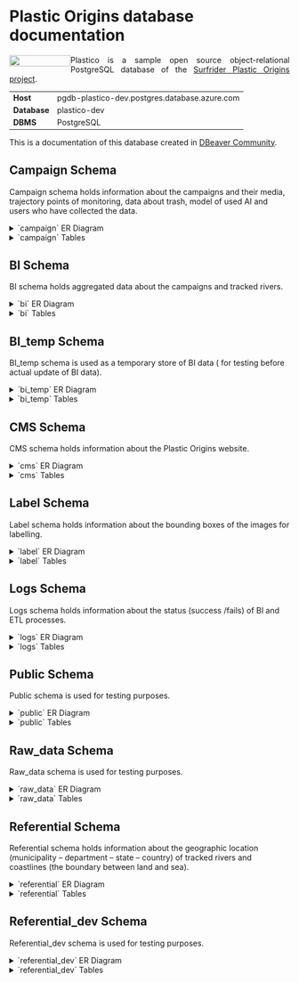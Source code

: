 <h1 align="left">Plastic Origins database documentation</h1>

<a href="https://www.plasticorigins.eu/"><img width="110px" src="https://github.com/surfriderfoundationeurope/The-Plastic-Origins-Project/blob/master/assets/PlasticOrigins_logo.png" width="50%" height="50%" align="left" hspace="0" vspace="0"></a>

  <p align="justify">Plastico is a sample open source object-relational PostgreSQL database of the <a href="https://github.com/surfriderfoundationeurope/The-Plastic-Origins-Project">Surfrider Plastic Origins project</a>.</p>

| | |
|:-|:-|
|**Host** | pgdb-plastico-dev.postgres.database.azure.com |
|**Database** | plastico-dev|
| **DBMS**| PostgreSQL|

This is a documentation of this database created in [DBeaver Community](https://dbeaver.io/).

## Campaign Schema

Campaign schema holds information about the campaigns and their media, trajectory points of monitoring, data about trash, model of used AI and users who have collected the data.

<details>
<summary markdown="span">`campaign` ER Diagram</summary>

<p align="left">
   <img src="assets/[Plastico DB] campaign schema ERD.png" width="80%" height="80%">
 </p>

</details>

<details>
<summary markdown="span">`campaign` Tables</summary>

<details>
<summary markdown="span">Table `campaign.campaign`</summary>

| Column Name                               | Data type   | Unit      | References (filled by) | Description &nbsp; |
| :---------------------------------------- | :---------- | :-------- | :-------- | :---------------- |
| id                                        | uuid        |           |           | Generated ID                                                 |
| locomotion                                | text        |           | API       | How the data was collected (by foot, kayak, drone, etc.)     |
| isaidriven                                | bool        |yes/no     | API       | Whether wastes have been detected and counted using AI or observed by human observators |
| remark                                    | text        |           | API       | Remarks sent by users after data collection                  |
| id_ref_user_fk                            | uuid        |foreign key| API       | ID of the user who has collected the data                    |
| riverside                                 | text        |right/left | API       | River bank monitored (either right or left). The right river bank is at your right when looking downstream. |
| id_ref_model_fk                           | uuid        |foreign key|           | ID that indicates AI version used together with BI scripts version |
| createdon                                 | timestamp   |           | ETL       | Info to be extracted from video or GPX                       |
| has_been_computed                         | bool        |true/false |           |                                                              |

</details>

<details>
<summary markdown="span">Table `campaign.media`</summary>
  
| Column Name                               | Data type   | Unit      | References (filled by) | Description &nbsp; |
| :---------------------------------------- | :---------- | :-------- | :-------- | :---------------- |
| id                                        | uuid        |           |           | Generated ID                                                 |
| filename                                  | text        |           | API       | Name (given or generated) of the file (mp4, json, jpeg, jpg) |
| createdby                                 | text        |           |           | Information about file's creator (given or generated)        |
| isdeleted                                 | bit         |           |           |                                                              |
| id_ref_campaign_fk                        | uuid        |foreign key|           | Campaign ID                                                  |
| id_ref_trajectory_points_fk               | uuid        |           |           | Note: should it be removed?                                  |
| time                                      | timestamp   |           |           |                                                              |
| createdon                                 | timestamp   |           |           | Note: Is it useful because already in campaign.campaign?     |
| blob_url                                  | varchar     |           |           |                                                              |

</details>

<details>
<summary markdown="span">Table `campaign.model`</summary>
  
<!---Note: potentially to be removed - to confirm with Christophe --->

| Column Name                               | Data type   | Unit      | References (filled by) | Description &nbsp; |
| :---------------------------------------- | :---------- | :-------- | :-------- | :---------------- |
| id                                        | uuid        |           |           | Generated ID                                                   |
| version                                   | int4        |           | Manually  | Updated manually when we decide to upgrade to a new AI version |
| createdon                                 | timestamp   |           | Manually  | Updated manually when we decide to upgrade to a new AI version |

</details>

<details>
<summary markdown="span">Table `campaign.trajectory_point`</summary>

| Column Name                               | Data type   | Unit      | References (filled by) | Description &nbsp; |
| :---------------------------------------- | :---------- | :-------- | :-------- | :---------------- |
| id                                        | uuid        |           |           | Generated ID                                                 |
| the_geom                                  | geometry    |           |           | GPS coordinates for segment corresponding to the monitoring  |
| id_ref_campaign_fk                        | uuid        |foreign key|           | Campaign ID                                                  |
| elevation                                 | float8      |numeric (meters)| ETL  | Elevation given for each track point of the campaign (Note: Is it really necessary?)|
| time                                      | timestamp   |           | ETL       |                                                              |
| speed                                     | float8      |numeric (m/s)|         | Speed between track points (Note: This is calculated data, right?) |
| lat                                       | float8      |numeric    |           | Latitude for each track points                               |
| lon                                       | float8      |numeric    |           | Longitude for each track points                              |
| createdon                                 | timestamp   |           |           | Note: Is it useful because already in campaign.campaign?     |

</details>

<details>
<summary markdown="span">Table `campaign.trash`</summary>

| Column Name                               | Data type   | Unit      | References (filled by) | Description &nbsp; |
| :---------------------------------------- | :---------- | :-------- | :-------- | :---------------- |
| id                                        | uuid        |           |           | Generated ID                                                 |
| id_ref_campaign_fk                        | uuid        |foreign key|           | Campaign ID                                                  |
| the_geom                                  | geometry    |           |           | GPS coordinates for each trash                               |
| elevation                                 | float8      |numeric (meters)| ETL  | Elevation for each trash represented by a GPS point (Note: Is it really necessary?)|
| id_ref_trash_type_fk                      | int4        |foreign key|           | Trash type ID                                                |
| precision                                 | float8      |numeric (meters)| ETL  | Precision of GPS                                             |
| id_ref_model_fk                           | uuid        |foreign key|           | ID that indicates AI version used together with BI scripts version |
| id_ref_image_fk                           | uuid        |foreign key|           | Image ID (Note: This field becomes if_ref_media_fk???)       |
| time                                      | timestamp   |           | ETL       |                                                              |
| createdon                                 | timestamp   |           |           | Note: Is it useful because already in campaign.campaign?     |
| frame_2_box                               | json        |list       | ETL       | Given the number of frames on which the same trash is observed. This field looks like - Frame2box = {1: [200, 230, 402, 450], 3: [200, 240, 300, 345]} |

</details>

<details>
<summary markdown="span">Table `campaign.trash_type`</summary>

| Column Name                               | Data type   | Unit      | References (filled by) | Description &nbsp; |
| :---------------------------------------- | :---------- | :-------- | :-------- | :---------------- |
| id                                        | serial      |           |           | Generated ID                                                 |
| name                                      | text        |           | Manually  | Trash type name (Note: Need to add trash type of AI and manual version) |

</details>

<details>
<summary markdown="span">Table `campaign.user`</summary>

| Column Name                               | Data type   | Unit      | References (filled by) | Description &nbsp; |
| :---------------------------------------- | :---------- | :-------- | :-------- | :---------------- |
| id                                        | uuid        |           |           | Generated ID                                                 |
| firstname                                 | text        |           | API       | User first name                                              |
| lastname                                  | text        |           | API       | User last name                                               |
| email                                     | text        |           | API       | User email                                                   |
| emailconfirmed                            | bool        |           |           | User email confirmation                                      |
| passwordhash                              | text        |           | API       | User password                                                |
| yearofbirth                               | date        |           | API       | User year of birth                                           |
| experience                                | text        |           | Manually  | User experience (advance etc.)                               |
| isdeleted                                 | bool        |           |           |                                                              |
| createdon                                 | timestamp   |           | API       | Timestamp of a given user creation                           |
| lastloggedon                              | timestamp   |           | API       | Timestamp of the last login of a given user                  |                                                          |
| nickname                                  | text        |           | bi???     | User Nickname                                                |

</details>
</details>

## BI Schema

BI schema holds aggregated data about the campaigns and tracked rivers.

<details>
<summary markdown="span">`bi` ER Diagram</summary>

<p align="left">
   <img src="assets/[Plastico DB] bi schema ERD.png" width="100%" height="100%">
 </p>

</details>

<details>
<summary markdown="span">`bi` Tables</summary>

<details>
<summary markdown="span">Table `bi.campaign`</summary>

| Column Name                                | Data type   | Unit      | References (filled by) | Description &nbsp; |
| :----------------------------------------- | :---------- | :-------- | :-------- | :---------------- |
| id                                         | uuid        |           |           | Generated ID                                                 |
| locomotion                                 | text        |           | API       | How the data was collected (by foot, kayak, drone, etc.)     |
| isaidriven                                 | bool        |yes/no     | API       | Whether wastes have been detected and counted using AI or observed by human observators |
| remark                                     | text        |           | API       | Remarks sent by users after data collection                  |
| id_ref_user_fk                             | uuid        |foreign key| API       | ID of the user who has collected the data                    |
| riverside                                  | text        |right/left | API       | River bank monitored (either right or left). The right river bank is at your right when looking downstream. |
| start_date                                 | date        |           |           | Start date and time of the campaign                          |
| end_date                                   | date        |           |           | End date and time of the campaign                            |
| start_point                                | geometry    |list ?     |           | Lat/Lon where the campaign has started                       |
| end_point                                  | geometry    |list ?     |           | Lat/Lon where the campaign has ended                         |
| total_distance                             | float8      |numeric (meters)|      | Distance traveled during the campaign (projected on river segment) |
| avg_speed                                  | int4        |numeric (m/s)|         | Average displacement speed during the campaign               |
| duration                                   | interval    |numeric (seconds?)|    | Duration of the campaign                                     |
| start_point_distance_sea                   | float8      |numeric (meters)|      | Distance from the start point of the campaign to the river estuary |
| end_point_distance_sea                     | float8      |numeric (meters)|      | Distance from the end point of the campaign to the river estuary |
| trash_count                                | int4        |integer    |           | Number of trash counted during the campaign                  |
| distance_start_end                         | float8      |numeric (meters)|      | Distance traveled during the campaign (real distance traveled including zigzags if any) |
| id_re_model_fk                             | uuid        |foreign key|           | ID that indicates AI version used together with BI scripts version |
| createdon                                  | date        |           |           | Date of the campaign                                         |

</details>

<details>
<summary markdown="span">Table `bi.campaign_river`</summary>
	
| Column Name                                | Data type   | Unit      | References (filled by) | Description &nbsp; |
| :----------------------------------------- | :---------- | :-------- | :-------- | :---------------- |
| id                                         | int4        |           |           | Generated ID                                                 |
| id_ref_campaign_fk                         | uuid        |foreign key|           | Campaign ID                                                  |
| river_name                                 | text        |           |           | River name                                                   |
| distance                                   | numeric     | meters    |           | Distance monitored on each river                             |
| the_geom                                   | geometry    |           |           | GPS coordinates for river segment/track                      |
| createdon                                  | timestamp   |date       |           |                                                              |			
| id_ref_river_fk                            | int4        |foreign key|           | River ID                                                     |			

</details>

<details>
<summary markdown="span">Table `bi.river`</summary>

| Column Name                                | Data type   | Unit      | References (filled by) | Description &nbsp; |
| :----------------------------------------- | :---------- | :-------- | :-------- | :---------------- |
| name                                       | text        |           |           | River name                                                   |
| the_geom                                   | geometry    |           |           | GPS coordinates for river segment/track                      |
| length                                     | float8      |numeric (meters)|      | River length                                                 |
| count_unique_trash                         | float8      |integer    |           | Sum of all trash counted on this river exept ... ?           |
| count_trash                                | float8      |integer    |           | Sum of all trash counted on this river                       |
| distance_monitored                         | float8      |           |           | Monitored distance                                           |
| the_geom_monitored                         | geometry    |           |           | GPS coordinates for monitored distance                       |
| trash_per_km                               | numeric     |           |           |                                                              |
| id                                         | serial      |           |           | Generated ID                                                 |

</details>

<details>
<summary markdown="span">Table `bi.trajectory_point`</summary>

| Column Name                                | Data type   | Unit      | References (filled by) | Description &nbsp; |
| :----------------------------------------- | :---------- | :-------- | :-------- | :---------------- |
| id                                         | uuid        |           |           | Generated ID                                                 |
| the_geom                                   | geometry    |           |           | Segment corresponding to the monitoring                      |
| id_ref_campaign_fk                         | uuid        |foreign key|           | Campaign ID                                                  |
| elevation                                  | float8      |numeric (meters)|      | Elevation given for each track point of the campaign         |
| distance                                   | float8      |numeric (meters)|      | Distance between track points ???                            |
| time_diff                                  | interval    |numeric (seconds)|     | Time difference between track points ???                     |
| time                                       | timestamp   |           |           |                                                              |
| speed                                      | float8      |numeric (m/s)|         | Speed between track points                                   |
| lat                                        | float8      |numeric    |           | Latitude for each track points                               |
| lon                                        | float8      |numeric    |           | Longitude for each track points                              |
| createdon                                  | timestamp   |date       |           | Date of the campaign ?                                       |

</details>

<details>
<summary markdown="span">Table `bi.trajectory_point_river`</summary>

| Column Name                                | Data type   | Unit      | References (filled by) | Description &nbsp; |
| :----------------------------------------- | :---------- | :-------- | :-------- | :---------------- |
| id                                         | int4        |           |           | Generated ID                                                 |
| id_ref_trajectory_point_fk                 | uuid        |foreign key|           | ID of trajectory point                                       |
| id_ref_campaign_fk                         | uuid        |foreign key|           | Campaign ID                                                  |
| id_ref_river_fk                            | int4        |foreign key|           | River ID                                                     |
| trajectory_point_the_geom                  | geometry    |           |           | Segment corresponding to the monitoring projected on river   |
| river_the_geom                             | geometry    |           |           | Segment/track of river                                       |
| closest_point_the_geom                     | geometry    |           |           | For a given trajectory point of a campaign, the closest point on a river segment |
| distance_river_trajectory_point            | float8      |           |           | Distance between trajectory point and closest point on a river segment |
| projection_trajectory_point_river_the_geom | geometry    |           |           |                                                              |
| importance                                 | int4        |integer    |           | [Classic stream order](https://en.wikipedia.org/wiki/Stream_order#Classic_stream_order) |
| river_name                                 | text        |           |           | River name                                                   |
| createdon                                  | timestamp   |date       |           | Date of the campaign ???                                     |

</details>

<details>
<summary markdown="span">Table `bi.trash`</summary>

| Column Name                                | Data type   | Unit      | References (filled by) | Description &nbsp; |
| :----------------------------------------- | :---------- | :-------- | :-------- | :---------------- |
| id                                         | uuid        |           |           | Generated ID                                                 |
| id_ref_campaign_fk                         | uuid        |foreign key|           | Campaign ID                                                  |
| the_geom                                   | geometry    |           |           | GPS coordinates for each trash                               |
| elevation                                  | float8      |numeric (meters)| ETL  | Elevation for each trash represented by a GPS point          |
| id_ref_trash_type_fk                       | int4        |foreign key|           | Trash type ID                                                |
| precision                                  | float8      |numeric (meters)| ETL  | Precision of GPS                                             |
| id_ref_model_fk                            | uuid        |foreign key|           | ID that indicates AI version used together with BI scripts version |
| id_ref_image_fk                            | uuid        |foreign key|           | Image ID                                                     |
| time                                       | timestamp   |date       |           | Date of the campaign                                         |
| createdon                                  | timestamp   |date       |           |                                                              |
| frame_2_box                                | json        |list       | ETL       | Give the number of frames on which the same trash is observed. This field looks like - Frame2box = {1: [200, 230, 402, 450], 3: [200, 240, 300, 345]} |
| lon                                        | float8      |numeric    |           | Longitude of each trash                                      |
| lat                                        | float8      |numeric    |           | Latitude of each trash                                       |
| municipality_code                          | text        | integer   |           | Municipality on which the trash was detected                 |
| municipality_name                          | text        |           |           | Municipality on which the trash was detected                 |
| department_code                            | text        | integer   |           | Department on which the trash was detected                   |
| department_name                            | text        |           |           | Department on which the trash was detected                   |
| state_code                                 | text        | integer   |           | State on which the trash was detected                        |
| state_name                                 | text        |           |           | State on which the trash was detected                        |
| country_code                               | text        | integer   |           | Country on which the trash was detected                      |
| country_name                               | text        |           |           | Country on which the trash was detected                      |

</details>

<details>
<summary markdown="span">Table `bi.trash_for_arcgis`</summary>

<ArcGIS is a geographic information system for working with maps and geographic information maintained by the Environmental Systems Research Institute.>

| Column Name                                | Data type   | Unit      | References (filled by) | Description &nbsp; |
| :----------------------------------------- | :---------- | :-------- | :-------- | :---------------- |
| id                                         | int8        |           |           |                                                              |
| trash_type                                 | text        |           |           |                                                              |
| id_campaign                                | uuid        |           |           |                                                              |
| user_nickname                              | text        |           |           |                                                              |
| locomotion_mode                            | text        |           |           | How the data was collected (by foot, kayak, drone, etc.)     |
| river_side                                 | text        |           |           |                                                              |
| river_name                                 | text        |           |           |                                                              |
| ai_driven                                  | bool        |           |           |                                                              |
| detection_date                             | timestamp   |           |           |                                                              |
| latitude                                   | float8      |numeric    |           |                                                              |
| longitude                                  | float8      |numeric    |           |                                                              |
| altitude                                   | float8      |numeric    |           |                                                              |
| municipality_name                          | text        |           |           | Municipality on which the trash was detected                 |
| municipality_code                          | text        | integer   |           | Municipality on which the trash was detected                 |
| province_name                              | text        |           |           | Province on which the trash was detected                     |
| province_code                              | text        | integer   |           | Province on which the trash was detected                     |
| country_code                               | text        | integer   |           | Country on which the trash was detected                      |
| country_name                               | text        |           |           | Country on which the trash was detected                      |

</details>

<details>
<summary markdown="span">Table `bi.trash_river`</summary>

| Column Name                                | Data type   | Unit      | References (filled by) | Description &nbsp; |
| :----------------------------------------- | :---------- | :-------- | :-------- | :---------------- |
| id                                         | int4        |           |           | Generated ID                                                 |
| id_ref_trash_fk                            | uuid        |foreign key|           | Trash ID                                                     |
| id_ref_campaign_fk                         | uuid        |foreign key|           | Campaign ID                                                  |
| id_ref_river_fk                            | int4        |foreign key|           | River ID                                                     |
| trash_the_geom                             | geometry    |           |           | GPS coordinates for each trash                               |
| river_the_geom                             | geometry    |           |           | GPS coordinates for a segment/track of river                 |
| closest_point_the_geom                     | geometry    |           |           | For a given trash point of a campaign, the closest point on a river segment |
| distance_river_trash                       | float8      |           |           | Distance between a trash and the closest point on a river segment |
| projection_trash_river_the_geom            | geometry    |           |           |                                                              |
| importance                                 | int4        |integer    |           | [Classic stream order](https://en.wikipedia.org/wiki/Stream_order#Classic_stream_order) |
| river_name                                 | text        |           |           | River name                                                   |
| createdon                                  | timestamp   | date      |           |                                                              |

</details>

<details>
<summary markdown="span">Table `bi.trash_type`</summary>

| Column Name                                | Data type   | Unit      | References (filled by) | Description &nbsp; |
| :----------------------------------------- | :---------- | :-------- | :-------- | :---------------- |
| id                                         | int4        |           |           | Generated ID                                                 |
| name                                       | text        |           |           | Name of trash types currently used by AI model               |

</details>

<details>
<summary markdown="span">Table `bi.user`</summary>

| Column Name                                | Data type   | Unit      | References (filled by) | Description &nbsp; |
| :----------------------------------------- | :---------- | :-------- | :-------- | :---------------- |
| id_ref_user_fk                             | uuid        |foreign key| API       | ID of the user who has collected the data                    |
| nickname                                   | text        |           |           | User Nickname                                                |
| trash_count                                | int8        |integer    |           | Total number of trash observed/detected by a user            |
| total_distance                             | float8      |numeric (meters)|      | Total distance traveled by a given user                      |
| total_duration                             | interval    |numeric (seconds)|     | Total duration of monitoring for a given user                |
| lastloggedon                               | timestamp   | date      |           | Timestamp of the last login of a given user                  |

</details>
</details>

## BI_temp Schema

BI_temp schema is used as a temporary store of BI data ( for testing before actual update of BI data). 

<details>
<summary markdown="span">`bi_temp` ER Diagram</summary>

<p align="left">
   <img src="assets/[Plastico DB] bi_temp schema ERD.png" width="100%" height="100%">
 </p>

</details>

<details>
<summary markdown="span">`bi_temp` Tables</summary>

<details>
<summary markdown="span">Table `bi_temp.campaign`</summary>

| Column Name                                | Data type   | Unit      | References (filled by) | Description &nbsp; |
| :----------------------------------------- | :---------- | :-------- | :-------- | :---------------- |
| id                                         | uuid        |           |           | Generated ID                                                 |
| locomotion                                 | text        |           | API       | How the data was collected (by foot, kayak, drone, etc.)     |
| isaidriven                                 | bool        |yes/no     | API       | Whether wastes have been detected and counted using AI or observed by human observators |
| remark                                     | text        |           | API       | Remarks sent by users after data collection                  |
| id_ref_user_fk                             | uuid        |foreign key|           | ID of the user who has collected the data                    |
| riverside                                  | text        |right/left | API       | River bank monitored (either right or left). The right river bank is at your right when looking downstream. |
| start_date                                 | date        |           |           | Start date and time of the campaign                          |
| end_date                                   | date        |           |           | End date and time of the campaign                            |
| start_point                                | geometry    |list ?     |           | Lat/Lon where the campaign has started                       |
| end_point                                  | geometry    |list ?     |           | Lat/Lon where the campaign has ended                         |
| total_distance                             | float8      |numeric (meters)|      | Distance traveled during the campaign (projected on river segment) |
| avg_speed                                  | int4        |numeric (m/s)|         | Average displacement speed during the campaign               |
| duration                                   | interval    |numeric (seconds?)|    | Duration of the campaign                                     |
| start_point_distance_sea                   | float8      |numeric (meters)|      | Distance from the start point of the campaign to the river estuary |
| end_point_distance_sea                     | float8      |numeric (meters)|      | Distance from the end point of the campaign to the river estuary |
| trash_count                                | int4        |integer    |           | Number of trash counted during the campaign                  |
| distance_start_end                         | float8      |numeric (meters)|      | Distance traveled during the campaign (real distance traveled including zigzags if any) |
| id_re_model_fk                             | uuid        |foreign key|           | ID that indicates AI version used together with BI scripts version |
| createdon                                  | date        |           |           | Date of the campaign                                         |
| pipeline_id                                | uuid        |           |           |                                                              |

</details>

<details>
<summary markdown="span">Table `bi_temp.campaign_river`</summary>
	
| Column Name                                | Data type   | Unit      | References (filled by) | Description &nbsp; |
| :----------------------------------------- | :---------- | :-------- | :-------- | :---------------- |
| id                                         | serial      |           |           | Generated ID                                                 |
| id_ref_campaign_fk                         | uuid        |foreign key|           | Campaign ID                                                  |
| river_name                                 | text        |           |           | River name                                                   |
| id_ref_river_fk                            | int4        |foreign key|           | River ID                                                     |	
| distance                                   | numeric     | meters    |           | Distance monitored on each river                             |
| the_geom                                   | geometry    |           |           | GPS coordinates for a segment/track of river                 |
| createdon                                  | timestamp   |date       |           |                                                              |			
| pipeline_id                                | uuid        |           |           |                                                              |

</details>

<details>
<summary markdown="span">Table `bi_temp.pipelines`</summary>
	
| Column Name                                | Data type   | Unit      | References (filled by) | Description &nbsp; |
| :----------------------------------------- | :---------- | :-------- | :-------- | :---------------- |
| id                                         | uuid        |           |           | Generated ID                                                 |
| campaign_id                                | uuid        |           |           | Campaign ID ? Note: Is it id_ref_campaign_fk ?               |
| campaign_has_been_computed                 | bool        |           |           |                                                              |
| river_has_been_computed                    | bool        |           |           |                                                              |

</details>

<details>
<summary markdown="span">Table `bi_temp.river`</summary>
	
| Column Name                                | Data type   | Unit      | References (filled by) | Description &nbsp; |
| :----------------------------------------- | :---------- | :-------- | :-------- | :---------------- |
| name                                       | text        |           |           | River name                                                   |
| the_geom                                   | geometry    |           |           | River segment/track                                          |
| length                                     | float8      |numeric (meters)|      | River length                                                 |
| count_unique_trash                         | float8      |integer    |           | Sum of all trash counted on this river exept ... ?           |
| count_trash                                | float8      |integer    |           | Sum of all trash counted on this river                       |
| distance_monitored                         | float8      |           |           | Monitored distance                                           |
| the_geom_monitored                         | geometry    |           |           | GPS coordinates for monitored distance                       |
| trash_per_km                               | numeric     |           |           |                                                              |
| id                                         | int4        |           |           | Generated ID                                                 |

</details>

<details>
<summary markdown="span">Table `bi_temp.trajectory_point`</summary>
	
| Column Name                                | Data type   | Unit      | References (filled by) | Description &nbsp; |
| :----------------------------------------- | :---------- | :-------- | :-------- | :---------------- |
| id                                         | uuid        |           |           | Generated ID                                                 |
| the_geom                                   | geometry    |           |           | Segment corresponding to the monitoring                      |
| id_ref_campaign_fk                         | uuid        |foreign key|           | Campaign ID                                                  |
| elevation                                  | numeric     |meters     |           | Elevation given for each track point of the campaign         |
| distance                                   | numeric     |meters     |           | Distance between track points ???                            |
| time_diff                                  | interval    |numeric (seconds)|     | Time difference between track points ???                     |
| time                                       | timestamp   |           |           |                                                              |
| speed                                      | numeric     |m/s        |           | Speed between track points                                   |
| lat                                        | numeric     |           |           | Latitude for each track points                               |
| lon                                        | numeric     |           |           | Longitude for each track points                              |
| createdon                                  | timestamp   |date       |           | Date of the campaign ?                                       |
| pipeline_id                                | uuid        |           |           |                                                              |

</details>

<details>
<summary markdown="span">Table `bi_temp.trajectory_point_river`</summary>
	
| Column Name                                | Data type   | Unit      | References (filled by) | Description &nbsp; |
| :----------------------------------------- | :---------- | :-------- | :-------- | :---------------- |
| id                                         | serial      |           |           | Generated ID                                                 |
| id_ref_trajectory_point_fk                 | uuid        |foreign key|           | ID of trajectory point                                       |
| id_ref_campaign_fk                         | uuid        |foreign key|           | Campaign ID                                                  |
| id_ref_river_fk                            | int4        |foreign key|           | River ID                                                     |
| trajectory_point_the_geom                  | geometry    |           |           | Segment corresponding to the monitoring projected on river   |
| river_the_geom                             | geometry    |           |           | Segment/track of river                                       |
| closest_point_the_geom                     | geometry    |           |           | For a given trajectory point of a campaign, the closest point on a river segment |
| distance_river_trajectory_point            | float8      |           |           | Distance between trajectory point and closest point on a river segment |
| projection_trajectory_point_river_the_geom | geometry    |           |           |                                                              |
| importance                                 | int4        |integer    |           | [Classic stream order](https://en.wikipedia.org/wiki/Stream_order#Classic_stream_order) |
| river_name                                 | text        |           |           | River name                                                   |
| createdon                                  | timestamp   |date       |           | Date of the campaign ???                                     |
| pipeline_id                                | uuid        |           |           |                                                              |

</details>

<details>
<summary markdown="span">Table `bi_temp.trash`</summary>
	
| Column Name                                | Data type   | Unit      | References (filled by) | Description &nbsp; |
| :----------------------------------------- | :---------- | :-------- | :-------- | :---------------- |
| id                                         | uuid        |           |           | Generated ID                                                 |
| id_ref_campaign_fk                         | uuid        |foreign key|           | Campaign ID                                                  |
| the_geom                                   | geometry    |           |           | GPS coordinates for each trash                               |
| elevation                                  | float8      |numeric (meters)|      | Elevation for each trash represented by a GPS point          |
| id_ref_trash_type_fk                       | int4        |foreign key|           | Trash type ID                                                |
| precision                                  | float8      |numeric (meters)|      | Precision of GPS                                             |
| id_ref_model_fk                            | uuid        |foreign key|           | ID that indicates AI version used together with BI scripts version |
| brand_type                                 | text        |           |           |                                                              |
| id_ref_media_fk                            | _text       |           |           |                                                              |
| time                                       | timestamp   |date       |           | Date of the campaign                                         |
| lat                                        | float8      |numeric    |           | Latitude of each trash                                       |
| lon                                        | float8      |numeric    |           | Longitude of each trash                                      |
| municipality_code                          | text        | integer   |           | Code of municipality on which the trash was detected         |
| municipality_name                          | text        |           |           | Name of municipality on which the trash was detected         |
| department_code                            | text        | integer   |           | Code of department on which the trash was detected           |
| department_name                            | text        |           |           | Name of department on which the trash was detected           |
| state_code                                 | text        | integer   |           | Code of state on which the trash was detected                |
| state_name                                 | text        |           |           | Name of state on which the trash was detected                |
| country_code                               | text        | integer   |           | Code of country on which the trash was detected              |
| country_name                               | text        |           |           | Name of country on which the trash was detected              |
| createdon                                  | timestamp   |date       |           |                                                              |
| pipeline_id                                | uuid        |           |           |                                                              |

</details>

<details>
<summary markdown="span">Table `bi_temp.trash_river`</summary>
	
| Column Name                                | Data type   | Unit      | References (filled by) | Description &nbsp; |
| :----------------------------------------- | :---------- | :-------- | :-------- | :---------------- |
| id                                         | serial      |           |           | Generated ID                                                 |
| id_ref_trash_fk                            | uuid        |foreign key|           | Trash ID                                                     |
| id_ref_campaign_fk                         | uuid        |foreign key|           | Campaign ID                                                  |
| id_ref_river_fk                            | int4        |foreign key|           | River ID                                                     |
| trash_the_geom                             | geometry    |           |           | GPS coordinates for each trash                               |
| river_the_geom                             | geometry    |           |           | Segment/track of river                                       |
| closest_point_the_geom                     | geometry    |           |           | For a given trash point of a campaign, the closest point on a river segment |
| distance_river_trash                       | float8      |           |           | Distance between a trash and the closest point on a river segment |
| projection_trash_river_the_geom            | geometry    |           |           |                                                              |
| importance                                 | int4        |integer    |           | [Classic stream order](https://en.wikipedia.org/wiki/Stream_order#Classic_stream_order) |
| river_name                                 | text        |           |           | River name                                                   |
| createdon                                  | timestamp   | date      |           |                                                              |
| pipeline_id                                | uuid        |           |           |                                                              |

</details>

<details>
<summary markdown="span">Table `bi_temp.trash_type`</summary>
	
| Column Name                                | Data type   | Unit      | References (filled by) | Description &nbsp; |
| :----------------------------------------- | :---------- | :-------- | :-------- | :---------------- |
| id                                         | int4        |           |           | Generated ID                                                 |
| name                                       | text        |           |           | Name of the trash types currently used by AI model           |

</details>

<details>
<summary markdown="span">Table `bi_temp.user`</summary>
	
| Column Name                                | Data type   | Unit      | References (filled by) | Description &nbsp; |
| :----------------------------------------- | :---------- | :-------- | :-------- | :---------------- |
| id                                         | uuid        |           |           | Generated ID                                                 |
| nickname                                   | text        |           |           | User Nickname                                                |
| trash_count                                | int4        |integer    |           | Total number of trash observed/detected by a user            |
| total_distance                             | numeric     |meters     |           | Total distance traveled by a given user                      |
| total_duration                             | numeric     |seconds    |           | Total duration of monitoring for a given user                |
| lastloggedon                               | timestamp   | date      |           | Last login of a given user                                   |
| createdon                                  | timestamp   | date      |           |                                                              |	

</details>
</details>
 
## CMS Schema

CMS schema holds information about the Plastic Origins website.

<details>
<summary markdown="span">`cms` ER Diagram</summary>

<p align="left">
   <img src="assets/[Plastico DB] cms schema ERD.png" width="15%" height="15%">
 </p>

</details>

<details>
<summary markdown="span">`cms` Tables</summary>

<details>
<summary markdown="span">Table `cms.tutorials`</summary>

| Column Name                               | Data type   | Unit      | References (filled by) | Description &nbsp; |
| :---------------------------------------- | :---------- | :-------- | :-------- | :---------------- |
| id                                        | int4        |           |           | Generated ID                                                 |
| tutorial_name                             | text        |           |           |                                                              |

</details>
</details>

## Label Schema

Label schema holds information about the bounding boxes of the images for labelling.

<details>
<summary markdown="span">`label` ER Diagram</summary>

<p align="left">
   <img src="assets/[Plastico DB] label schema ERD.png" width="35%" height="35%">
 </p>

</details>

<details>
<summary markdown="span">`label` Tables</summary>  

<details>
<summary markdown="span">Table `label.bounding_boxes`</summary>

| Column Name                               | Data type   | Unit      | References (filled by) | Description &nbsp; |
| :---------------------------------------- | :---------- | :-------- | :-------- | :---------------- |
| id                                        | uuid        |           |           | Generated ID                                                 |
| id_creator_fk                             | uuid        |           |           |                   |
| createdon                                 | timestamp   |           |           |                   |
| id_ref_trash_type_fk                      | int4        |foreign key|           | Trash type ID                                                |
| id_ref_images_for_labelling               | uuid        |           |           |                   |
| location_x                                | int4        |           |           |                   |
| location_y                                | int4        |           |           |                   |
| width                                     | int4        |           |           |                   |
| height                                    | int4        |           |           |                   |

</details>

<details>
<summary markdown="span">Table `label.images_for_labelling`</summary>

| Column Name                               | Data type   | Unit      | References (filled by) | Description &nbsp; |
| :---------------------------------------- | :---------- | :-------- | :-------- | :---------------- |
| id                                        | uuid        |           |           | Generated ID                                                 |
| id_creator_fk                             | uuid        |           |           |                   |
| createdon                                 | timestamp   |           |           |                   |
| filename                                  | text        |           | API       | Name (given or generated) of the file (mp4, json, jpeg, jpg) |
| view                                      | text        |           |           |                   |
| image_quality                             | text        |           |           |                   |
| context                                   | text        |           |           |                   |
| container_url                             | text        |           |           |                   |
| blob_name                                 | text        |           |           |                   |

</details>
</details>

## Logs Schema

Logs schema holds information about the status (success /fails) of BI and  ETL processes.

<details>
<summary markdown="span">`logs` ER Diagram</summary>

<p align="left">
   <img src="assets/[Plastico DB] logs schema ERD.png" width="25%" height="25%">
 </p>

</details>

<details>
<summary markdown="span">`logs` Tables</summary>  

<details>
<summary markdown="span">Table `logs.bi`</summary>

| Column Name                               | Data type   | Unit      | References (filled by) | Description &nbsp; |
| :---------------------------------------- | :---------- | :-------- | :-------- | :---------------- |
| id                                        | uuid        |           |           | Generated ID                                                 |
| campaign_id                               | uuid        |           |           | Campaign ID ? Note: Is it id_ref_campaign_fk ?               |
| initiated_on                              | date        |           |           |                   |
| finished_on                               | date        |           |           |                   |
| elapsed_time                              | float8      |           |           |                   |
| status                                    | text        |           |           |                   |
| reason                                    | text        |           |           |                   |
| script_version                            | text        |           |           |                   |
| failed_step                               | text        |           |           |                   |

</details>

<details>
<summary markdown="span">Table `logs.etl`</summary>

| Column Name                               | Data type   | Unit      | References (filled by) | Description &nbsp; |
| :---------------------------------------- | :---------- | :-------- | :-------- | :---------------- |
| id                                        | uuid        |           |           |                   |
| campaign_id                               | uuid        |           |           | Campaign ID ? Note: Is it id_ref_campaign_fk ?               |
| media_id                                  | uuid        |           |           |                   |
| media_name                                | text        |           |           |                   |
| initiated_on                              | date        |           |           |                   |
| finished_on                               | date        |           |           |                   |
| elapsed_time                              | float8      |           |           |                   |
| status                                    | text        |           |           |                   |
| reason                                    | text        |           |           |                   |
| script_version                            | text        |           |           |                   |

</details>
</details>

## Public Schema

Public schema is used for testing purposes.

<details>
<summary markdown="span">`public` ER Diagram</summary>

<p align="left">
   <img src="assets/[Plastico DB] public schema ERD.png" width="100%" height="100%">
 </p>

</details>

<details>
<summary markdown="span">`public` Tables</summary>  

<details>
<summary markdown="span">Table `public.__EFMigrationsHistory`</summary>

| Column Name                               | Data type   | Unit      | References (filled by) | Description &nbsp; |
| :---------------------------------------- | :---------- | :-------- | :-------- | :---------------- |
| MigrationId                               | varchar     |           |           |                   |
| ProductVersion                            | varchar     |           |           |                   |

</details>

<details>
<summary markdown="span">Table `public.bi_river`</summary>

| Column Name                                | Data type   | Unit      | References (filled by) | Description &nbsp; |
| :----------------------------------------- | :---------- | :-------- | :-------- | :---------------- |
| name                                       | text        |           |           | River name                                                   |
| the_geom                                   | geometry    |           |           | River segment/track                                          |
| length                                     | float8      |numeric (meters)|      | River length                                                 |
| count_unique_trash                         | float8      |integer    |           | Sum of all trash counted on this river exept ... ?           |
| count_trash                                | float8      |integer    |           | Sum of all trash counted on this river                       |
| distance_monitored                         | float8      |           |           | Monitored distance                                           |
| the_geom_monitored                         | geometry    |           |           | GPS coordinates for monitored distance                       |
| trash_per_km                               | numeric     |           |           |                                                              |
| id                                         | int4        |           |           |                                                              |

</details>

<details>
<summary markdown="span">Table `public.ecrin_ecrgaz_spatial_ref_sys`</summary>

| Column Name                                | Data type   | Unit      | References (filled by) | Description &nbsp; |
| :----------------------------------------- | :---------- | :-------- | :-------- | :---------------- |
| index                                      | int8        |           |           |                                                              |
| srid                                       | int8        |           |           |                                                              |
| auth_name                                  | text        |           |           |                                                              |
| auth_srid                                  | int8        |           |           |                                                              |
| ref_sys_name                               | text        |           |           |                                                              |
| proj4text                                  | text        |           |           |                                                              |
| srs_wkt                                    | text        |           |           |                                                              |

</details>

<details>
<summary markdown="span">Table `public.referential_river`</summary>

| Column Name                                | Data type   | Unit      | References (filled by) | Description &nbsp; |
| :----------------------------------------- | :---------- | :-------- | :-------- | :---------------- |
| id                                         | int4        |           |           |                   |
| the_geom                                   | geometry    |           |           |                   |
| code                                       | text        |           |           |                   |
| name                                       | text        |           |           |                   |
| nature                                     | text        |           |           |                   |
| importance                                 | int4        |           |           |                   |
| origine                                    | text        |           |           |                   |
| code_hydro                                 | text        |           |           |                   |
| id_ref_country_fk                          | int4        |           |           |                   |
| bras                                       | text        |           |           |                   |
| createdon                                  | timestamp   |           |           |                   |

</details>

<details>
<summary markdown="span">Table `public.referential_river_api`</summary>

| Column Name                                | Data type   | Unit      | References (filled by) | Description &nbsp; |
| :----------------------------------------- | :---------- | :-------- | :-------- | :---------------- |
| id                                         | int4        |           |           |                   |
| the_geom                                   | geometry    |           |           |                   |
| code                                       | text        |           |           |                   |
| name                                       | text        |           |           |                   |
| nature                                     | text        |           |           |                   |
| importance                                 | int4        |           |           |                   |
| origine                                    | text        |           |           |                   |
| code_hydro                                 | text        |           |           |                   |
| id_ref_country_fk                          | int4        |           |           |                   |
| bras                                       | text        |           |           |                   |
| createdon                                  | timestamp   |           |           |                   |

</details>


<details>
<summary markdown="span">Table `public.river`</summary>

| Column Name                                | Data type   | Unit      | References (filled by) | Description &nbsp; |
| :----------------------------------------- | :---------- | :-------- | :-------- | :---------------- |
| id                                         | int4        |           |           |                   |
| the_geom                                   | geometry    |           |           |                   |
| code                                       | text        |           |           |                   |
| name                                       | text        |           |           |                   |
| nature                                     | text        |           |           |                   |
| importance                                 | int4        |           |           |                   |
| origine                                    | text        |           |           |                   |
| code_hydro                                 | text        |           |           |                   |
| id_ref_country_fk                          | int4        |           |           |                   |
| bras                                       | text        |           |           |                   |
| createdon                                  | timestamp   |           |           |                   |

</details>

<details>
<summary markdown="span">Table `public.spatial_ref_sys`</summary>

| Column Name                                | Data type   | Unit      | References (filled by) | Description &nbsp; |
| :----------------------------------------- | :---------- | :-------- | :-------- | :---------------- |
| srid                                       | int4        |           |           |                                                              |
| auth_name                                  | varchar     |           |           |                                                              |
| auth_srid                                  | int4        |           |           |                                                              |
| srtext                                     | varchar     |           |           |                                                              |
| proj4text                                  | varchar     |           |           |                                                              |

</details>

<details>
<summary markdown="span">Table `public.test_ma_table`</summary>

| Column Name                                | Data type   | Unit      | References (filled by) | Description &nbsp; |
| :----------------------------------------- | :---------- | :-------- | :-------- | :---------------- |
| colonne                                    | int4        |           |           |                                                              |

</details>
</details>

## Raw_data Schema

Raw_data schema is used for testing purposes.

<details>
<summary markdown="span">`raw_data` ER Diagram</summary>

<p align="left">
   <img src="assets/[Plastico DB] raw_data schema ERD.png" width="100%" height="100%">
 </p>

</details>

<details>
<summary markdown="span">`raw_data` Tables</summary>  

<details>
<summary markdown="span">Table `raw_data.arrondissement_departemental`</summary>

| Column Name                                | Data type   | Unit      | References (filled by) | Description &nbsp; |
| :----------------------------------------- | :---------- | :-------- | :-------- | :---------------- |
| id                                         | text        |           |           |                                                              |
| insee_arr                                  | text        |           |           |                                                              |
| insee_dep                                  | text        |           |           |                                                              |
| insee_reg                                  | text        |           |           |                                                              |
| geometry                                   | geometry    |           |           |                                                              |

</details>

<details>
<summary markdown="span">Table `raw_data.bassin_versant_topographique`</summary>

| Column Name                                | Data type   | Unit      | References (filled by) | Description &nbsp; |
| :----------------------------------------- | :---------- | :-------- | :-------- | :---------------- |
| id                                         | text        |           |           |                                                              |
| code_hydro                                 | text        |           |           |                                                              |
| toponyme                                   | text        |           |           |                                                              |
| bass_hydro                                 | text        |           |           |                                                              |
| date_creat                                 | text        |           |           |                                                              |
| date_maj                                   | text        |           |           |                                                              |
| date_app                                   | text        |           |           |                                                              |
| date_conf                                  | text        |           |           |                                                              |
| source                                     | text        |           |           |                                                              |
| id_source                                  | text        |           |           |                                                              |
| prec_plani                                 | text        |           |           |                                                              |
| src_coord                                  | text        |           |           |                                                              |
| statut                                     | text        |           |           |                                                              |
| b_fluvial                                  | text        |           |           |                                                              |
| origine                                    | text        |           |           |                                                              |
| comment                                    | text        |           |           |                                                              |
| code_bh                                    | text        |           |           |                                                              |
| code_carth                                 | text        |           |           |                                                              |
| id_c_eau                                   | text        |           |           |                                                              |
| geometry                                   | geometry    |           |           |                                                              |

</details>

<details>
<summary markdown="span">Table `raw_data.chef_lieu`</summary>

| Column Name                                | Data type   | Unit      | References (filled by) | Description &nbsp; |
| :----------------------------------------- | :---------- | :-------- | :-------- | :---------------- |
| id                                         | text        |           |           |                                                              |
| nom_chf                                    | text        |           |           |                                                              |
| statut                                     | text        |           |           |                                                              |
| insee_com                                  | text        |           |           |                                                              |
| geometry                                   | geometry    |           |           |                                                              |

</details>

<details>
<summary markdown="span">Table `raw_data.commune`</summary>

| Column Name                                | Data type   | Unit      | References (filled by) | Description &nbsp; |
| :----------------------------------------- | :---------- | :-------- | :-------- | :---------------- |
| id                                         | text        |           |           |                                                              |
| statut                                     | text        |           |           |                                                              |
| insee_com                                  | text        |           |           |                                                              |
| nom_com                                    | text        |           |           |                                                              |
| insee_arr                                  | text        |           |           |                                                              |
| nom_dep                                    | text        |           |           |                                                              |
| insee_dep                                  | text        |           |           |                                                              |
| nom_reg                                    | text        |           |           |                                                              |
| insee_reg                                  | text        |           |           |                                                              |
| code_epci                                  | text        |           |           |                                                              |
| nom_com_m                                  | text        |           |           |                                                              |
| population                                 | text        |           |           |                                                              |
| geometry                                   | geometry    |           |           |                                                              |

</details>

<details>
<summary markdown="span">Table `raw_data.cours_d_eau`</summary>

| Column Name                                | Data type   | Unit      | References (filled by) | Description &nbsp; |
| :----------------------------------------- | :---------- | :-------- | :-------- | :---------------- |
| id                                         | text        |           |           |                                                              |
| code_hydro                                 | text        |           |           |                                                              |
| toponyme                                   | text        |           |           |                                                              |
| statut_top                                 | text        |           |           |                                                              |
| importance                                 | text        |           |           |                                                              |
| date_creat                                 | text        |           |           |                                                              |
| date_maj                                   | text        |           |           |                                                              |
| date_app                                   | text        |           |           |                                                              |
| date_conf                                  | text        |           |           |                                                              |
| source                                     | text        |           |           |                                                              |
| id_source                                  | text        |           |           |                                                              |
| statut                                     | text        |           |           |                                                              |
| maree                                      | text        |           |           |                                                              |
| permanent                                  | text        |           |           |                                                              |
| comment                                    | text        |           |           |                                                              |
| geometry                                   | geometry    |           |           |                                                              |

</details>

<details>
<summary markdown="span">Table `raw_data.departement`</summary>

| Column Name                                | Data type   | Unit      | References (filled by) | Description &nbsp; |
| :----------------------------------------- | :---------- | :-------- | :-------- | :---------------- |
| id                                         | text        |           |           |                                                              |
| nom_dep                                    | text        |           |           |                                                              |
| insee_dep                                  | text        |           |           |                                                              |
| insee_reg                                  | text        |           |           |                                                              |
| geometry                                   | geometry    |           |           |                                                              |

</details>

<details>
<summary markdown="span">Table `raw_data.detail_hydrographique`</summary>

| Column Name                                | Data type   | Unit      | References (filled by) | Description &nbsp; |
| :----------------------------------------- | :---------- | :-------- | :-------- | :---------------- |
| id                                         | text        |           |           |                                                              |
| nature                                     | text        |           |           |                                                              |
| nat_detail                                 | text        |           |           |                                                              |
| toponyme                                   | text        |           |           |                                                              |
| statut_top                                 | text        |           |           |                                                              |
| importance                                 | text        |           |           |                                                              |
| etat                                       | text        |           |           |                                                              |
| date_creat                                 | text        |           |           |                                                              |
| date_maj                                   | text        |           |           |                                                              |
| date_app                                   | text        |           |           |                                                              |
| date_conf                                  | text        |           |           |                                                              |
| source                                     | text        |           |           |                                                              |
| id_source                                  | text        |           |           |                                                              |
| prec_plani                                 | text        |           |           |                                                              |
| geometry                                   | geometry    |           |           |                                                              |

</details>

<details>
<summary markdown="span">Table `raw_data.epci`</summary>

| Column Name                                | Data type   | Unit      | References (filled by) | Description &nbsp; |
| :----------------------------------------- | :---------- | :-------- | :-------- | :---------------- |
| id                                         | text        |           |           |                                                              |
| code_epci                                  | text        |           |           |                                                              |
| nom_epci                                   | text        |           |           |                                                              |
| type_epci                                  | text        |           |           |                                                              |
| geometry                                   | geometry    |           |           |                                                              |

</details>

<details>
<summary markdown="span">Table `raw_data.limite_terre_mer`</summary>

| Column Name                                | Data type   | Unit      | References (filled by) | Description &nbsp; |
| :----------------------------------------- | :---------- | :-------- | :-------- | :---------------- |
| id                                         | text        |           |           |                                                              |
| code_hydro                                 | text        |           |           |                                                              |
| code_pays                                  | text        |           |           |                                                              |
| type_limit                                 | text        |           |           |                                                              |
| niveau                                     | text        |           |           |                                                              |
| date_creat                                 | text        |           |           |                                                              |
| date_maj                                   | text        |           |           |                                                              |
| date_app                                   | text        |           |           |                                                              |
| date_conf                                  | text        |           |           |                                                              |
| source                                     | text        |           |           |                                                              |
| id_source                                  | text        |           |           |                                                              |
| prec_plani                                 | text        |           |           |                                                              |
| src_coord                                  | text        |           |           |                                                              |
| statut                                     | text        |           |           |                                                              |
| origine                                    | text        |           |           |                                                              |
| comment                                    | text        |           |           |                                                              |
| geometry                                   | geometry    |           |           |                                                              |

</details>

<details>
<summary markdown="span">Table `raw_data.noeud_hydrographique`</summary>

| Column Name                                | Data type   | Unit      | References (filled by) | Description &nbsp; |
| :----------------------------------------- | :---------- | :-------- | :-------- | :---------------- |
| id                                         | text        |           |           |                                                              |
| code_hydro                                 | text        |           |           |                                                              |
| code_pays                                  | text        |           |           |                                                              |
| categorie                                  | text        |           |           |                                                              |
| toponyme                                   | text        |           |           |                                                              |
| statut_top                                 | text        |           |           |                                                              |
| date_creat                                 | text        |           |           |                                                              |
| date_maj                                   | text        |           |           |                                                              |
| date_app                                   | text        |           |           |                                                              |
| date_conf                                  | text        |           |           |                                                              |
| source                                     | text        |           |           |                                                              |
| id_source                                  | text        |           |           |                                                              |
| prec_plani                                 | text        |           |           |                                                              |
| prec_alti                                  | text        |           |           |                                                              |
| src_coord                                  | text        |           |           |                                                              |
| src_alti                                   | text        |           |           |                                                              |
| statut                                     | text        |           |           |                                                              |
| comment                                    | text        |           |           |                                                              |
| id_ce_amon                                 | text        |           |           |                                                              |
| id_ce_aval                                 | text        |           |           |                                                              |
| geometry                                   | geometry    |           |           |                                                              |

</details>

<details>
<summary markdown="span">Table `raw_data.plan_d_eau`</summary>

| Column Name                                | Data type   | Unit      | References (filled by) | Description &nbsp; |
| :----------------------------------------- | :---------- | :-------- | :-------- | :---------------- |
| id                                         | text        |           |           |                                                              |
| code_hydro                                 | text        |           |           |                                                              |
| nature                                     | text        |           |           |                                                              |
| toponyme                                   | text        |           |           |                                                              |
| statut_top                                 | text        |           |           |                                                              |
| importance                                 | text        |           |           |                                                              |
| date_creat                                 | text        |           |           |                                                              |
| date_maj                                   | text        |           |           |                                                              |
| date_app                                   | text        |           |           |                                                              |
| date_conf                                  | text        |           |           |                                                              |
| source                                     | text        |           |           |                                                              |
| id_source                                  | text        |           |           |                                                              |
| statut                                     | text        |           |           |                                                              |
| maree                                      | text        |           |           |                                                              |
| permanent                                  | text        |           |           |                                                              |
| z_moy                                      | text        |           |           |                                                              |
| ref_z_moy                                  | text        |           |           |                                                              |
| mode_z_moy                                 | text        |           |           |                                                              |
| prec_z_moy                                 | text        |           |           |                                                              |
| haut_max                                   | text        |           |           |                                                              |
| obt_ht_max                                 | text        |           |           |                                                              |
| comment                                    | text        |           |           |                                                              |
| geometry                                   | geometry    |           |           |                                                              |

</details>

<details>
<summary markdown="span">Table `raw_data.region`</summary>

| Column Name                                | Data type   | Unit      | References (filled by) | Description &nbsp; |
| :----------------------------------------- | :---------- | :-------- | :-------- | :---------------- |
| id                                         | text        |           |           |                                                              |
| nom_reg                                    | text        |           |           |                                                              |
| insee_reg                                  | text        |           |           |                                                              |
| geometry                                   | geometry    |           |           |                                                              |

</details>

<details>
<summary markdown="span">Table `raw_data.surface_hydrographique`</summary>

| Column Name                                | Data type   | Unit      | References (filled by) | Description &nbsp; |
| :----------------------------------------- | :---------- | :-------- | :-------- | :---------------- |
| id                                         | text        |           |           |                                                              |
| code_hydro                                 | text        |           |           |                                                              |
| code_pays                                  | text        |           |           |                                                              |
| nature                                     | text        |           |           |                                                              |
| pos_sol                                    | text        |           |           |                                                              |
| etat                                       | text        |           |           |                                                              |
| date_creat                                 | text        |           |           |                                                              |
| date_maj                                   | text        |           |           |                                                              |
| date_app                                   | text        |           |           |                                                              |
| date_conf                                  | text        |           |           |                                                              |
| source                                     | text        |           |           |                                                              |
| id_source                                  | text        |           |           |                                                              |
| prec_plani                                 | text        |           |           |                                                              |
| prec_alti                                  | text        |           |           |                                                              |
| src_coord                                  | text        |           |           |                                                              |
| src_alti                                   | text        |           |           |                                                              |
| statut                                     | text        |           |           |                                                              |
| persistanc                                 | text        |           |           |                                                              |
| salinite                                   | text        |           |           |                                                              |
| origine                                    | text        |           |           |                                                              |
| comment                                    | text        |           |           |                                                              |
| id_p_eau                                   | text        |           |           |                                                              |
| id_c_eau                                   | text        |           |           |                                                              |
| id_ent_tr                                  | text        |           |           |                                                              |
| nom_p_eau                                  | text        |           |           |                                                              |
| nom_c_eau                                  | text        |           |           |                                                              |
| nom_ent_tr                                 | text        |           |           |                                                              |
| geometry                                   | geometry    |           |           |                                                              |

</details>

<details>
<summary markdown="span">Table `raw_data.toponymie_hydrographie`</summary>

| Column Name                                | Data type   | Unit      | References (filled by) | Description &nbsp; |
| :----------------------------------------- | :---------- | :-------- | :-------- | :---------------- |
| id                                         | text        |           |           |                                                              |
| classe                                     | text        |           |           |                                                              |
| nature                                     | text        |           |           |                                                              |
| graphie                                    | text        |           |           |                                                              |
| source                                     | text        |           |           |                                                              |
| statut_top                                 | text        |           |           |                                                              |
| date_top                                   | text        |           |           |                                                              |
| geometry                                   | geometry    |           |           |                                                              |

</details>

<details>
<summary markdown="span">Table `raw_data.traces`</summary>

| Column Name                                | Data type   | Unit      | References (filled by) | Description &nbsp; |
| :----------------------------------------- | :---------- | :-------- | :-------- | :---------------- |
| elevation                                  | float8      |           |           |                                                              |
| latitude                                   | float8      |           |           |                                                              |
| longitude                                  | float8      |           |           |                                                              |
| time                                       | text        |           |           |                                                              |
| file                                       | text        |           |           |                                                              |
| campaign_id                                | float8      |           |           |                                                              |
| locomotion                                 | text        |           | API       | How the data was collected (by foot, kayak, drone, etc.)     |
| method                                     | text        |           |           |                                                              |
| riverside                                  | text        |right/left | API       | River bank monitored (either right or left). The right river bank is at your right when looking downstream. |
| river                                      | text        |           |           |                                                              |
| user_first_name                            | text        |           |           |                                                              |
| user_last_name                             | text        |           |           |                                                              |

</details>

<details>
<summary markdown="span">Table `raw_data.trash`</summary>

| Column Name                                | Data type   | Unit      | References (filled by) | Description &nbsp; |
| :----------------------------------------- | :---------- | :-------- | :-------- | :---------------- |
| elevation                                  | float8      |           |           |                                                              |
| latitude                                   | float8      |           |           |                                                              |
| longitude                                  | float8      |           |           |                                                              |
| object                                     | text        |           |           |                                                              |
| time                                       | text        |           |           |                                                              |
| file                                       | text        |           |           |                                                              |
| campaign_id                                | float8      |           |           |                                                              |
| locomotion                                 | text        |           | API       | How the data was collected (by foot, kayak, drone, etc.)     |
| method                                     | text        |           |           |                                                              |
| riverside                                  | text        |right/left | API       | River bank monitored (either right or left). The right river bank is at your right when looking downstream. |
| river                                      | text        |           |           |                                                              |
| user_first_name                            | text        |           |           |                                                              |
| user_last_name                             | text        |           |           |                                                              |
| the_geom                                   | geometry    |           |           |                                                              |
| object_type                                | text        |           |           |                                                              |

</details>

<details>
<summary markdown="span">Table `raw_data.troncon_hydrographique`</summary>

| Column Name                                | Data type   | Unit      | References (filled by) | Description &nbsp; |
| :----------------------------------------- | :---------- | :-------- | :-------- | :---------------- |
| id                                         | text        |           |           |                                                              |
| code_hydro                                 | text        |           |           |                                                              |
| code_pays                                  | text        |           |           |                                                              |
| nature                                     | text        |           |           |                                                              |
| fictif                                     | text        |           |           |                                                              |
| pos_sol                                    | text        |           |           |                                                              |
| etat                                       | text        |           |           |                                                              |
| date_creat                                 | text        |           |           |                                                              |
| date_maj                                   | text        |           |           |                                                              |
| date_app                                   | text        |           |           |                                                              |
| date_conf                                  | text        |           |           |                                                              |
| source                                     | text        |           |           |                                                              |
| id_source                                  | text        |           |           |                                                              |
| prec_plani                                 | text        |           |           |                                                              |
| prec_alti                                  | text        |           |           |                                                              |
| src_coord                                  | text        |           |           |                                                              |
| src_alti                                   | text        |           |           |                                                              |
| statut                                     | text        |           |           |                                                              |
| persistanc                                 | text        |           |           |                                                              |
| fosse                                      | text        |           |           |                                                              |
| navigabl                                   | text        |           |           |                                                              |
| salinite                                   | text        |           |           |                                                              |
| num_ordre                                  | text        |           |           |                                                              |
| cla_ordre                                  | text        |           |           |                                                              |
| origine                                    | text        |           |           |                                                              |
| per_ordre                                  | text        |           |           |                                                              |
| sens_ecoul                                 | text        |           |           |                                                              |
| res_coulan                                 | text        |           |           |                                                              |
| delimit                                    | text        |           |           |                                                              |
| largeur                                    | text        |           |           |                                                              |
| bras                                       | text        |           |           |                                                              |
| comment                                    | text        |           |           |                                                              |
| code_carth                                 | text        |           |           |                                                              |
| id_c_eau                                   | text        |           |           |                                                              |
| id_s_hydro                                 | text        |           |           |                                                              |
| id_ent_tr                                  | text        |           |           |                                                              |
| nom_c_eau                                  | text        |           |           |                                                              |
| nom_ent_tr                                 | text        |           |           |                                                              |
| geometry                                   | geometry    |           |           |                                                              |

</details>
</details>

## Referential Schema

Referential schema holds information about the geographic location (municipality – department – state –  country) of tracked rivers and coastlines (the boundary between land and sea).

<details>
<summary markdown="span">`referential` ER Diagram</summary>

<p align="left">
   <img src="assets/[Plastico DB] referential schema ERD.png" width="50%" height="50%">
 </p>

</details>

<details>
<summary markdown="span">`referential` Tables</summary>  

<details>
<summary markdown="span">Table `referential.country`</summary>

| Column Name                                | Data type   | Unit      | References (filled by) | Description &nbsp; |
| :----------------------------------------- | :---------- | :-------- | :-------- | :---------------- |
| id                                         | int4        |           |           | Generated ID                                                 |
| the_geom                                   | geometry    |           |           | GPS coordinates                                              |
| code	                                     | text        |           |           | ISO code of country (2 letters)                              |
| name	                                     | text        |           |           | Country name                                                             |
| createdon                                  | timestamp   |           |           |                                                              |

</details>

<details>
<summary markdown="span">Table `referential.department`</summary>

| Column Name                                | Data type   | Unit      | References (filled by) | Description &nbsp; |
| :----------------------------------------- | :---------- | :-------- | :-------- | :---------------- |
| id                                         | int4        |           |           | Generated ID                                                 |
| the_geom                                   | geometry    |           |           | GPS coordinates                                              |
| code	                                     | text        |           |           | Department code                                              |
| name	                                     | text        |           |           | Department name                                              |                                                             |
| id_source                                  | text        |           |           |                                                              |
| id_ref_state_fk                            | int4        |           |           |                                                              |
| createdon                                  | timestamp   |           |           |                                                              |

</details>

<details>
<summary markdown="span">Table `referential.limits_land_sea`</summary>

| Column Name                                | Data type   | Unit      | References (filled by) | Description &nbsp; |
| :----------------------------------------- | :---------- | :-------- | :-------- | :---------------- |
| id                                         | int4        |           |           | Generated ID                                                 |
| the_geom                                   | geometry    |           |           | GPS coordinates                                              |
| code	                                     | text        |           |           |                                                              |
| name	                                     | text        |           |           |                                                              |
| id_source                                  | text        |           |           |                                                              |
| nature                                     | text        |           |           |                                                              |
| origine                                    | text        |           |           |                                                              |
| code_hydro                                 | text        |           |           |                                                              |
| id_ref_country_fk                          | int4        |           |           |                                                              |
| createdon                                  | timestamp   |           |           |                                                              |

</details>

<details>
<summary markdown="span">Table `referential.municipality`</summary>

| Column Name                                | Data type   | Unit      | References (filled by) | Description &nbsp; |
| :----------------------------------------- | :---------- | :-------- | :-------- | :---------------- |
| id                                         | int4        |           |           | Generated ID                                                 |
| the_geom                                   | geometry    |           |           | GPS coordinates                                              |
| code	                                     | text        |           |           | Municipality code                                            |
| name	                                     | text        |           |           | Municipality name                                            |
| id_source                                  | text        |           |           |                                                              |
| id_ref_department_fk                       | int4        |           |           |                                                              |
| createdon                                  | timestamp   |           |           |                                                              |

</details>

<details>
<summary markdown="span">Table `referential.river`</summary>

| Column Name                                | Data type   | Unit      | References (filled by) | Description &nbsp; |
| :----------------------------------------- | :---------- | :-------- | :-------- | :---------------- |
| id                                         | int4        |           |           | Generated ID                                                 |
| the_geom                                   | geometry    |           |           | GPS coordinates                                              |
| code	                                     | text        |           |           |                                                              |
| name	                                     | text        |           |           |                                                              |
| nature                                     | text        |           |           |                                                              |
| importance                                 | int4        |           |           |                                                              |
| origine                                    | text        |           |           |                                                              |
| code_hydro                                 | text        |           |           |                                                              |
| id_ref_country_fk                          | int4        |           |           |                                                              |
| bras                                       | text        |           |           |                                                              |
| createdon                                  | timestamp   |           |           |                                                              |

</details>

<details>
<summary markdown="span">Table `referential.state`</summary>

| Column Name                                | Data type   | Unit      | References (filled by) | Description &nbsp; |
| :----------------------------------------- | :---------- | :-------- | :-------- | :---------------- |
| id                                         | int4        |           |           | Generated ID                                                 |
| the_geom                                   | geometry    |           |           | GPS coordinates                                              |
| code	                                     | text        |           |           | State code                                                   |
| name	                                     | text        |           |           | State name                                                   |
| id_source                                  | text        |           |           |                                                              |
| id_ref_country_fk                          | int4        |           |           |                                                              |
| createdon                                  | timestamp   |           |           |                                                              |

</details>
</details>

## Referential_dev Schema

Referential_dev schema is used for testing purposes.

<details>
<summary markdown="span">`referential_dev` ER Diagram</summary>

<p align="left">
   <img src="assets/[Plastico DB] referential_dev schema ERD.png" width="100%" height="100%">
 </p>

</details>

<details>
<summary markdown="span">`referential_dev` Tables</summary>  

<details>
<summary markdown="span">Table `referential_dev.basin`</summary>

| Column Name                                | Data type   | Unit      | References (filled by) | Description &nbsp; |
| :----------------------------------------- | :---------- | :-------- | :-------- | :---------------- |
| basin_id                                   | text        |           |           |                                                              |
| geom	                                     | geometry    |           |           |                                                              |
| fec_count	                                 | int8        |           |           |                                                              |
| basin_name1	                             | text        |           |           |                                                              |
| basin_name2	                             | text        |           |           |                                                              |
| country_code1	                             | text        |           |           |                                                              |
| country_code2	                             | text        |           |           |                                                              |

</details>

<details>
<summary markdown="span">Table `referential_dev.basin_test`</summary>

| Column Name                                | Data type   | Unit      | References (filled by) | Description &nbsp; |
| :----------------------------------------- | :---------- | :-------- | :-------- | :---------------- |
| basin_id                                   | text        |           |           |                                                              |
| geom	                                     | geometry    |           |           |                                                              |
| fec_count	                                 | int8        |           |           |                                                              |
| basin_name1	                             | text        |           |           |                                                              |
| basin_name2	                             | text        |           |           |                                                              |
| country_code1	                             | text        |           |           |                                                              |
| country_code2	                             | text        |           |           |                                                              |

</details>

<details>
<summary markdown="span">Table `referential_dev.catchments`</summary>

| Column Name                                | Data type   | Unit      | References (filled by) | Description &nbsp; |
| :----------------------------------------- | :---------- | :-------- | :-------- | :---------------- |
| index                                      | int8        |           |           |                                                              |
| fec_id	                                 | text        |           |           |                                                              |
| basin_id   	                             | text        |           |           |                                                              |
| basin_name 	                             | text        |           |           |                                                              |
| country_code	                             | text        |           |           |                                                              |
| geom	                                     | geometry    |           |           |                                                              |

</details>

<details>
<summary markdown="span">Table `referential_dev.country`</summary>

| Column Name                                | Data type   | Unit      | References (filled by) | Description &nbsp; |
| :----------------------------------------- | :---------- | :-------- | :-------- | :---------------- |
| id                                         | int8        |           |           |                                                              |
| the_geom                                   | geometry    |           |           |                                                              |
| code	                                     | text        |           |           |                                                              |
| name	                                     | text        |           |           |                                                              |
| createdon                                  | timestamp   |           |           |                                                              |

</details>

<details>
<summary markdown="span">Table `referential_dev.country_old`</summary>

| Column Name                                | Data type   | Unit      | References (filled by) | Description &nbsp; |
| :----------------------------------------- | :---------- | :-------- | :-------- | :---------------- |
| index                                      | int8        |           |           |                                                              |
| iso3_code                                  | text        |           |           |                                                              |
| name	                                     | text        |           |           |                                                              |
| french_name                                | text        |           |           |                                                              |
| region                                     | text        |           |           |                                                              |
| continent                                  | text        |           |           |                                                              |
| geom                                       | geometry    |           |           |                                                              |

</details>

<details>
<summary markdown="span">Table `referential_dev.ecrin_catchments`</summary>

| Column Name                                | Data type   | Unit      | References (filled by) | Description &nbsp; |
| :----------------------------------------- | :---------- | :-------- | :-------- | :---------------- |
| index                                      | int8        |           |           |                                                              |
| fec_id	                                 | text        |           |           |                                                              |
| basin_id   	                             | text        |           |           |                                                              |
| basin_name 	                             | text        |           |           |                                                              |
| country_code	                             | text        |           |           |                                                              |
| geom	                                     | geometry    |           |           |                                                              |

</details>

<details>
<summary markdown="span">Table `referential_dev.ecrin_nodes`</summary>

| Column Name                                | Data type   | Unit      | References (filled by) | Description &nbsp; |
| :----------------------------------------- | :---------- | :-------- | :-------- | :---------------- |
| id                                         | int8        |           |           |                                                              |
| node_id                                    | text        |           |           |                                                              |
| node_type                                  | text        |           |           |                                                              |
| geom	                                     | geometry    |           |           |                                                              |

</details>

<details>
<summary markdown="span">Table `referential_dev.ecrin_nodes_segments`</summary>

| Column Name                                | Data type   | Unit      | References (filled by) | Description &nbsp; |
| :----------------------------------------- | :---------- | :-------- | :-------- | :---------------- |
| id                                         | int8        |           |           |                                                              |
| node_id                                    | text        |           |           |                                                              |
| downstream_segment_id                      | text        |           |           |                                                              |
| upstream_segment_id                        | text        |           |           |                                                              |

</details>

<details>
<summary markdown="span">Table `referential_dev.ecrin_referential_catchments`</summary>

| Column Name                                | Data type   | Unit      | References (filled by) | Description &nbsp; |
| :----------------------------------------- | :---------- | :-------- | :-------- | :---------------- |
| index                                      | int8        |           |           |                                                              |
| fec_id	                                 | text        |           |           |                                                              |
| basin_id   	                             | text        |           |           |                                                              |
| basin_name 	                             | text        |           |           |                                                              |
| country_code	                             | text        |           |           |                                                              |
| geom	                                     | geometry    |           |           |                                                              |

</details>

<details>
<summary markdown="span">Table `referential_dev.ecrin_segments`</summary>

| Column Name                                | Data type   | Unit      | References (filled by) | Description &nbsp; |
| :----------------------------------------- | :---------- | :-------- | :-------- | :---------------- |
| index                                      | int8        |           |           |                                                              |
| segement_id                                | text        |           |           |                                                              |
| river_id	                                 | text        |           |           |                                                              |
| river_class                                | int4        |           |           |                                                              |
| strahler_rank                              | int4        |           |           |                                                              |
| geom	                                     | geometry    |           |           |                                                              |
| segment_length                             | float8      |           |           |                                                              |
| river_name	                             | text        |           |           |                                                              |
| country_code	                             | text        |           |           |                                                              |

</details>

<details>
<summary markdown="span">Table `referential_dev.nodes`</summary>

| Column Name                                | Data type   | Unit      | References (filled by) | Description &nbsp; |
| :----------------------------------------- | :---------- | :-------- | :-------- | :---------------- |
| index                                      | int8        |           |           |                                                              |
| node_id                                    | text        |           |           |                                                              |
| node_type                                  | text        |           |           |                                                              |
| geom	                                     | geometry    |           |           |                                                              |

</details>

<details>
<summary markdown="span">Table `referential_dev.river`</summary>

| Column Name                                | Data type   | Unit      | References (filled by) | Description &nbsp; |
| :----------------------------------------- | :---------- | :-------- | :-------- | :---------------- |
| river_id	                                 | text        |           |           |                                                              |
| geom	                                     | geometry    |           |           |                                                              |
| river_length                               | float8      |           |           |                                                              |
| river_name	                             | text        |           |           |                                                              |

</details>

<details>
<summary markdown="span">Table `referential_dev.river_test`</summary>

| Column Name                                | Data type   | Unit      | References (filled by) | Description &nbsp; |
| :----------------------------------------- | :---------- | :-------- | :-------- | :---------------- |
| river_id	                                 | text        |           |           |                                                              |
| geom	                                     | geometry    |           |           |                                                              |
| river_length                               | float8      |           |           |                                                              |
| river_name	                             | text        |           |           |                                                              |

</details>

<details>
<summary markdown="span">Table `referential_dev.segments`</summary>

| Column Name                                | Data type   | Unit      | References (filled by) | Description &nbsp; |
| :----------------------------------------- | :---------- | :-------- | :-------- | :---------------- |
| index                                      | int8        |           |           |                                                              |
| segement_id                                | text        |           |           |                                                              |
| river_id	                                 | text        |           |           |                                                              |
| river_class                                | int4        |           |           |                                                              |
| strahler_rank                              | int4        |           |           |                                                              |
| geom	                                     | geometry    |           |           |                                                              |
| segment_length                             | float8      |           |           |                                                              |
| river_name	                             | text        |           |           |                                                              |
| country_code	                             | text        |           |           |                                                              |

</details>
</details>

